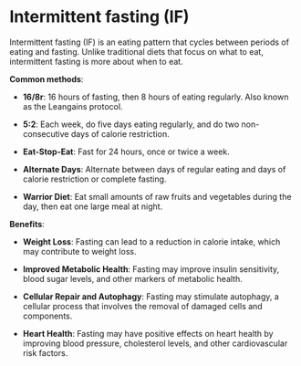[//]: # (
source: gpt-3 + jph editing
abbr: IF
tags: diets
)

# Intermittent fasting (IF)

Intermittent fasting (IF) is an eating pattern that cycles between periods of eating and fasting. Unlike traditional diets that focus on what to eat, intermittent fasting is more about when to eat.

**Common methods**:

* **16/8r**: 16 hours of fasting, then 8 hours of eating regularly. Also known as the Leangains protocol.

* **5:2**: Each week, do five days eating regularly, and do two non-consecutive days of calorie restriction.

* **Eat-Stop-Eat**: Fast for 24 hours, once or twice a week.

* **Alternate Days**: Alternate between days of regular eating and days of calorie restriction or complete fasting.

* **Warrior Diet**: Eat small amounts of raw fruits and vegetables during the day, then eat one large meal at night.

**Benefits**:

* **Weight Loss**: Fasting can lead to a reduction in calorie intake, which may contribute to weight loss.

* **Improved Metabolic Health**: Fasting may improve insulin sensitivity, blood sugar levels, and other markers of metabolic health.

* **Cellular Repair and Autophagy**: Fasting may stimulate autophagy, a cellular process that involves the removal of damaged cells and components.

* **Heart Health**: Fasting may have positive effects on heart health by improving blood pressure, cholesterol levels, and other cardiovascular risk factors.

